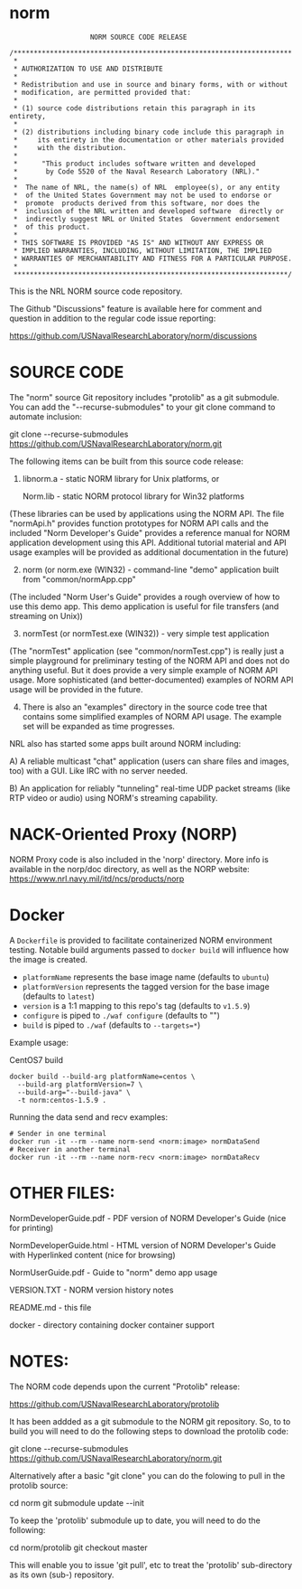 # norm

```
                    NORM SOURCE CODE RELEASE

/*********************************************************************
 *
 * AUTHORIZATION TO USE AND DISTRIBUTE
 * 
 * Redistribution and use in source and binary forms, with or without
 * modification, are permitted provided that: 
 *
 * (1) source code distributions retain this paragraph in its entirety, 
 *  
 * (2) distributions including binary code include this paragraph in
 *     its entirety in the documentation or other materials provided 
 *     with the distribution.
 * 
 *      "This product includes software written and developed 
 *       by Code 5520 of the Naval Research Laboratory (NRL)." 
 *         
 *  The name of NRL, the name(s) of NRL  employee(s), or any entity
 *  of the United States Government may not be used to endorse or
 *  promote  products derived from this software, nor does the 
 *  inclusion of the NRL written and developed software  directly or
 *  indirectly suggest NRL or United States  Government endorsement
 *  of this product.
 * 
 * THIS SOFTWARE IS PROVIDED "AS IS" AND WITHOUT ANY EXPRESS OR
 * IMPLIED WARRANTIES, INCLUDING, WITHOUT LIMITATION, THE IMPLIED
 * WARRANTIES OF MERCHANTABILITY AND FITNESS FOR A PARTICULAR PURPOSE.
 *
 ********************************************************************/
```

This is the NRL NORM source code repository. 

The Github "Discussions" feature is available here for comment and question in addition 
to the regular code issue reporting:

https://github.com/USNavalResearchLaboratory/norm/discussions


SOURCE CODE
===========

The "norm" source Git repository includes "protolib" as a git submodule. You can
add the "--recurse-submodules" to your git clone command to automate inclusion: 

git clone --recurse-submodules https://github.com/USNavalResearchLaboratory/norm.git

The following items can be built from this source code release:

1) libnorm.a - static NORM library for Unix platforms, or

   Norm.lib  - static NORM protocol library for Win32 platforms

 (These libraries can be used by applications using the NORM API.
  The file "normApi.h" provides function prototypes for NORM API
  calls and the included "Norm Developer's Guide" provides a
  reference manual for NORM application development using this
  API.  Additional tutorial material and API usage examples will
  be provided as additional documentation in the future)
 
 
2) norm (or norm.exe (WIN32) - command-line "demo" application
                               built from "common/normApp.cpp"
 
 (The included "Norm User's Guide" provides a rough overview
  of how to use this demo app.  This demo application
  is useful for file transfers (and streaming on Unix))
  
3) normTest (or normTest.exe (WIN32)) - very simple test application

 (The "normTest" application (see "common/normTest.cpp") is really
  just a simple playground for preliminary testing of the NORM
  API and does not do anything useful.  But it does provide
  a very simple example of NORM API usage.  More sophisticated
  (and better-documented) examples of NORM API usage will be 
  provided in the future.
  
4) There is also an "examples" directory in the source code tree
   that contains some simplified examples of NORM API usage.  The
   example set will be expanded as time progresses.
   
NRL also has started some apps built around NORM including:

A) A reliable multicast "chat" application (users can share files
   and images, too) with a GUI.  Like IRC with no server needed.
   
B) An application for reliably "tunneling" real-time UDP packet
   streams (like RTP video or audio) using NORM's streaming
   capability.

NACK-Oriented Proxy (NORP)
==========================
NORM Proxy code is also included in the 'norp' directory.
More info is available in the norp/doc directory, as well as the
NORP website:  https://www.nrl.navy.mil/itd/ncs/products/norp



Docker
======
A `Dockerfile` is provided to facilitate containerized NORM environment testing. Notable
build arguments passed to `docker build` will influence how the image is created.

- `platformName` represents the base image name (defaults to `ubuntu`)
- `platformVersion` represents the tagged version for the base image (defaults to `latest`)
- `version` is a 1:1 mapping to this repo's tag (defaults to `v1.5.9`)
- `configure` is piped to `./waf configure` (defaults to "")
- `build` is piped to `./waf` (defaults to `--targets=*`)

Example usage:

CentOS7 build
```
docker build --build-arg platformName=centos \
  --build-arg platformVersion=7 \
  --build-arg="--build-java" \
  -t norm:centos-1.5.9 .
```

Running the data send and recv examples:
```
# Sender in one terminal
docker run -it --rm --name norm-send <norm:image> normDataSend
# Receiver in another terminal
docker run -it --rm --name norm-recv <norm:image> normDataRecv
```


OTHER FILES:
============

NormDeveloperGuide.pdf  - PDF version of NORM Developer's Guide
                          (nice for printing)

NormDeveloperGuide.html - HTML version of NORM Developer's Guide
                          with Hyperlinked content 
                          (nice for browsing)

NormUserGuide.pdf       - Guide to "norm" demo app usage

VERSION.TXT             - NORM version history notes

README.md               - this file

docker                  - directory containing docker container support


NOTES:
======

The NORM code depends upon the current "Protolib" release:

  https://github.com/USNavalResearchLaboratory/protolib 
  
It has been addded as a git submodule to the NORM git repository.  So, to 
to build you will need to do the following steps to download the protolib code:

git clone --recurse-submodules https://github.com/USNavalResearchLaboratory/norm.git

Alternatively after a basic "git clone" you can do the folowing to pull in the protolib source:

cd norm
git submodule update --init

To keep the 'protolib' submodule up to date, you will need to do the 
following:

cd norm/protolib
git checkout master

This will enable you to issue 'git pull', etc to treat the 'protolib' 
sub-directory as its own (sub-) repository.
